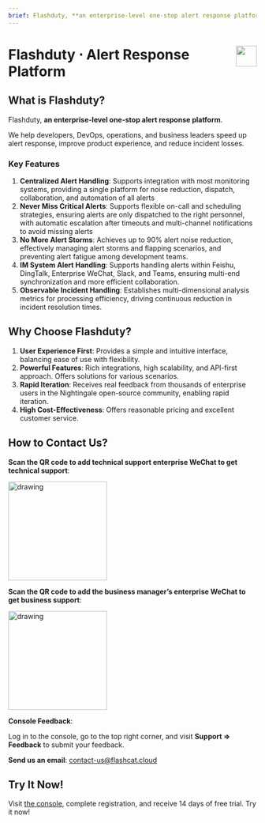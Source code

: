 ```yaml
---
brief: Flashduty, **an enterprise-level one-stop alert response platform**. We help developers, DevOps, operations, and business leaders speed up alert response, improve product experience, and reduce incident losses.
---
```


<h1 style="display:flex;justify-content:space-between" id="H0">Flashduty ⋅ Alert Response Platform<img src="https://fcimg.i18n.site/i.svg" style="user-select:none;margin-top:-1px;width:42px"></h1>

## What is Flashduty?

Flashduty, **an enterprise-level one-stop alert response platform**.

We help developers, DevOps, operations, and business leaders speed up alert response, improve product experience, and reduce incident losses.

### Key Features
1. **Centralized Alert Handling**: Supports integration with most monitoring systems, providing a single platform for noise reduction, dispatch, collaboration, and automation of all alerts
2. **Never Miss Critical Alerts**: Supports flexible on-call and scheduling strategies, ensuring alerts are only dispatched to the right personnel, with automatic escalation after timeouts and multi-channel notifications to avoid missing alerts
3. **No More Alert Storms**: Achieves up to 90% alert noise reduction, effectively managing alert storms and flapping scenarios, and preventing alert fatigue among development teams.
4. **IM System Alert Handling**: Supports handling alerts within Feishu, DingTalk, Enterprise WeChat, Slack, and Teams, ensuring multi-end synchronization and more efficient collaboration.
5. **Observable Incident Handling**: Establishes multi-dimensional analysis metrics for processing efficiency, driving continuous reduction in incident resolution times.

## Why Choose Flashduty?
1. **User Experience First**: Provides a simple and intuitive interface, balancing ease of use with flexibility.
2. **Powerful Features**: Rich integrations, high scalability, and API-first approach. Offers solutions for various scenarios.
3. **Rapid Iteration**: Receives real feedback from thousands of enterprise users in the Nightingale open-source community, enabling rapid iteration.
4. **High Cost-Effectiveness**: Offers reasonable pricing and excellent customer service.

## How to Contact Us?
**Scan the QR code to add technical support enterprise WeChat to get technical support**:

<img src="https://fcimg.i18n.site/zh/flashduty/start/overview/1.avif" alt="drawing" width="200">

**Scan the QR code to add the business manager’s enterprise WeChat to get business support**:

<img src="https://fcimg.i18n.site/zh/flashduty/start/overview/2.avif" alt="drawing" width="200">

**Console Feedback**:

Log in to the console, go to the top right corner, and visit **Support => Feedback** to submit your feedback.

**Send us an email**:
[contact-us@flashcat.cloud](mailto:contact-us@flashcat.cloud)

## Try It Now!

Visit [the console](https://console.flashcat.cloud/login?from=docs-intro), complete registration, and receive 14 days of free trial. Try it now!
